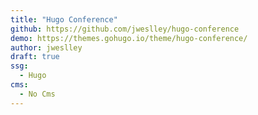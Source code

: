 ```yaml
---
title: "Hugo Conference"
github: https://github.com/jweslley/hugo-conference
demo: https://themes.gohugo.io/theme/hugo-conference/
author: jweslley
draft: true
ssg:
  - Hugo
cms:
  - No Cms
---
```

